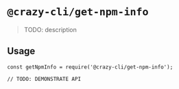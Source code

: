 # `@crazy-cli/get-npm-info`

> TODO: description

## Usage

```
const getNpmInfo = require('@crazy-cli/get-npm-info');

// TODO: DEMONSTRATE API
```
